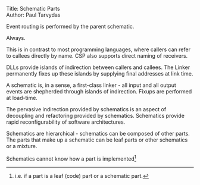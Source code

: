 Title: Schematic Parts  
Author: Paul Tarvydas

Event routing is performed by the parent schematic.  

Always.  

This is in contrast to most programming languages,  where callers can refer to callees directly by name. CSP also supports direct naming of receivers.  

DLLs provide islands of indirection between callers and callees.  The Linker permanently fixes up these islands by supplying final addresses at link time.  

A schematic is, in a sense, a first-class linker - all input and all output events are shepherded through islands of indirection.  Fixups are performed at load-time.

The pervasive indirection provided by schematics is an aspect of decoupling and refactoring provided by schematics.  Schematics provide rapid reconfigurability of software architectures. 

Schematics are hierarchical - schematics can be composed of other parts.  The parts that make up a schematic can be leaf parts or other schematics or a mixture.

Schematics cannot know how a part is implemented[^fn1]



[^fn1]: i.e. if a part is a leaf (code) part or a schematic part.